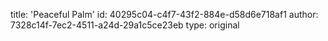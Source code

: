 title: 'Peaceful Palm'
id: 40295c04-c4f7-43f2-884e-d58d6e718af1
author: 7328c14f-7ec2-4511-a24d-29a1c5ce23eb
type: original
